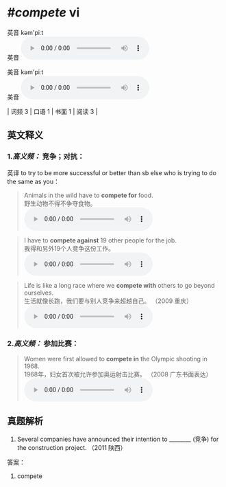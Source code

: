 # ***\#compete*** vi
英音 kəm'piːt  
英音
<audio src="./media/compete-B.aac" controls="controls"></audio>

美音 kəm'piːt  
美音
<audio src="./media/compete.aac" controls="controls"></audio>



| 词频 3 | 口语 1 | 书面 1 | 阅读 3 |  

英文释义
---
### 1.*高义频：* **竞争；对抗：**  
英译 to try to be more successful or better than sb else who is trying to do the same as you：

 > Animals in the wild have to **compete for** food.   
 > 野生动物不得不争夺食物。    
<audio src="./media/1-compete.aac" controls="controls"></audio>

 > I have to **compete against** 19 other people for the job.   
 > 我得和另外19个人竞争这份工作。    
<audio src="./media/2-compete.aac" controls="controls"></audio>

 > Life is like a long race where we **compete with** others to go beyond ourselves.   
 > 生活就像长跑，我们要与别人竞争来超越自己。  （2009 重庆）  
<audio src="./media/3-compete.aac" controls="controls"></audio>

### 2.*高义频：* **参加比赛：**  

 > Women were first allowed to **compete in** the Olympic shooting in 1968.  
 > 1968年，妇女首次被允许参加奥运射击比赛。  （2008 广东书面表达）  
<audio src="./media/4-compete.aac" controls="controls"></audio>


真题解析
---
1. Several companies have announced their intention to ________ (竞争) for the construction project.  （2011 陕西）  

答案：
1. compete  

